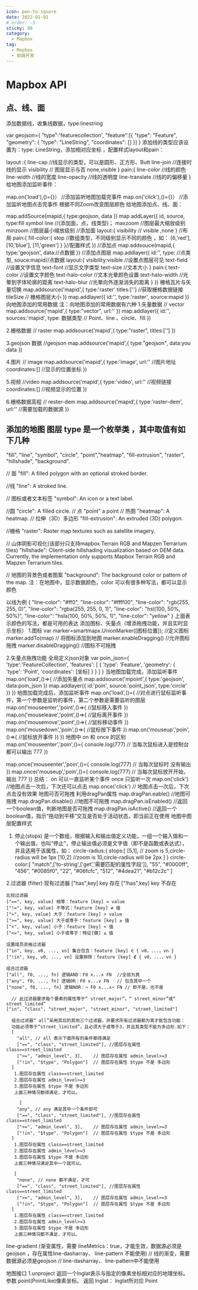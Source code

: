 ```yaml
---
icon: pen-to-square
date: 2022-01-01
# order: -5
sticky: 98
category:
  - Mapbox
tag:
  - Mapbox
  - 前端开发
---
```


<!-- more -->
# Mapbox API

## 点、线、面

添加数据线，收集线数据，type:linestring

var geojson={
    "type":'featurecollection',
    "feature":[{
        "type": "Feature",
                "geometry": {
                "type": "LineString",
                "coordinates": []
    }]
}
添加线的类型应该设置为：type: LineString，添加相对应坐标 ，配置样式layout和pain：

layout :{
    line-cap //线显示的类型，可以是圆形、正方形、Butt
    line-join //连接时线的显示
    visibility // 图层显示与否 none,visible
}
pain:{
    line-color //线的颜色
    line-width //线的宽度
    line-opacity //线的透明度
    line-translate //线的的偏移量
}
给地图添加监听事件：

map.on('load'),()={}） //添加监听地图加载完事件
map.on('click'),()={}） //添加监听地图点击完事件
根据不同Zoom改变图层颜色
给地图添加点、线、面：

map.addSource(mapid,{
    type:geojson,
    data
})
map.addLayer({
    id,
    source,
    type:fill symbol line //(添加面，点，线类型)；
    maxzoom //图层最大缩放级别
    minzoom //图层最小缩放级别
    //添加面
    layout:{
    visibility // visible ,none
    } //布局
    pain:{
       fill-color:{
             stop  //数组类型，不同级别显示不同的颜色 ，如：
             [6,'red'],
             [10,'blue'],
             [11,'green']
              }
             }//配置样式
})
//添加点
map.addsouce(mapid,{
    type:'geojson',
    data://点数据
})
//添加点图层
map.addlayer({
    id:'',
    type: //点类型,
    souce:mapid//点数据
    layout:{
        visibility:visible //设置点图层可见
        text-field //设置文字信息
        text-font //显示文字类型
        text-size //文本大小
    }
    pain:{
        text-color //设置文字颜色
        text-halo-color //文本光晕颜色设置
        text-halo-width  //光晕到字体轮廓的距离
        text-halo-blur   //光晕向外逐渐消失的距离
    }
})
栅格瓦片与矢量切换
map.addsource('mapid',{
    type:'raster'
    titles:[''] //获取栅格数据链接
    tileSize // 栅格图层大小
})
map.addlayer({
    id:'',
    type:'raster',
    source:mapid
})
向地图添加的常用数据
注：向地图添加的常用数据有六种
1.矢量数据  //  vector
 map.addsource('mapid',{
     type:"vector",
     url:''
 })
map.addlayer({
    id:'',
    sources:'mapid',
    type: 数据类型  // Point、line 、circle、fill
})

2.栅格数据  //  raster
map.addsource('mapid',{
    type:"raster",
    titles:['']
})

3.geojson 数据   //geojson 
 map.addsource('mapid',{
     type:"geojson",
     data:you data
 })

4.图片    //  image
  map.addsource('mapid',{
      type:'image',
      url:'' //图片地址
      coordinates:[] //显示的位置坐标
  })
  
  5.视频   //video
  map.addsource('mapid',{
      type:'video',
      url:'' //视频链接
      coordinates:[] //视频显示的位置
  })

6.栅格数据高程   // rester-dem
map.addsource('mapid',{
    type:'raster-dem',
    url:''  //需要加载的数据源
})

## 添加的地图 图层 type 是一个枚举类 ，其中取值有如下几种
"fill", "line", "symbol", "circle", "point","heatmap", "fill-extrusion", "raster", "hillshade", "background".

// 面
"fill":
A filled polygon with an optional stroked border.

//线
"line":
A stroked line.

// 图标或者文本标签
"symbol":
An icon or a text label.

//圆
"circle":
A filled circle.
// 点
"point"
a point
// 热图
"heatmap":
A heatmap.
// 拉伸（3D）多边形
"fill-extrusion":
An extruded (3D) polygon.

//栅格
"raster":
Raster map textures such as satellite imagery.

// 山体阴影可视化(该部分只支持mapbox Terrain RGB and Mapzen Terrarium tiles)
"hillshade":
Client-side hillshading visualization based on DEM data. Currently, the implementation only supports Mapbox Terrain RGB and Mapzen Terrarium tiles.

// 地图的背景色或者图案
"background":
The background color or pattern of the map.
注：在地图中，显示数据颜色，color 可以有很多种写法，都可以显示颜色

以线为例
{
    "line-color": "#ff0",
    "line-color": "#ffff00",
    "line-color": "rgb(255, 255, 0)",
    "line-color": "rgba(255, 255, 0, 1)",
    "line-color": "hsl(100, 50%, 50%)",
    "line-color": "hsla(100, 50%, 50%, 1)",
    "line-color": "yellow"
}
上面表示颜色的写法，都是可用的表达
添加图标、矢量点（增添拖拽功能，并且实时显示坐标）
1.图标
var marker=smartmapx.UnionMarker([图标位置]); //定义图标
marker.addTo(map)  // 将图标添加到地图
marker.enableDragging()  //允许图标拖拽
marker.disableDragging() //图标不可拖拽

2.矢量点拖拽功能
全局定义json对象
var poin_json={
    'type':'FeatureCollection',
    'features': [
            {
            'type': 'Feature',
            'geometry': {
                'type': 'Point',
                'coordinates': [坐标]
              }
             }
            ]
}
当地图加载完成，添加监听事件
map.on('load',()=>{
    //添加矢量点
    map.addsource('mpoint',{
        type:'geojson',
        data:poin_json
    })
    map.addlayer({
        id:'poin',
        source:'point_json',
        type:'circle'
    })
})
地图加载完成后，添加监听事件
map.on('load',()={
//对点进行鼠标监听事件，第一个参数是监听的事件，第二个参数是需要监听的图层
    map.on('mouseenter','point',()=>{
        //鼠标移入事件
    })
    map.on('mouseleave','point',()=>{
        //鼠标离开事件
    })
    map.on('mousemove','point',()=>{
        //鼠标移动事件
    })
   map.on('mousedown','poin',()=>{
       //鼠标按下事件
   })
   map.on('mouseup','poin',()=>{
       //鼠标放开事件
   })
})
地图中 on 和 once 的区别
map.on('mouseenter','poin',()={
    console.log(777)
    // 当每次鼠标进入是控制台都可以输出 777
})

map.once('mouseenter','poin',()={
     console.log(777)
 // 当每次鼠标时 没有输出
})
map.once('mouseup','poin',()={
     console.log(777)
 // 当每次鼠标放开开始，输出 777
})
总结：
on 可以一直监听某个事件
once 只监听一次
map.on('click')  //地图点击一次后，下次还可以点击
map.once('click') // 地图点击一次后，下次点击没有效果
地图可否可拖拽
利用dragPan属性
map.dragPan.eable() //地图可拖拽
map.dragPan.disable() //地图不可拖拽
map.dragPan.isEnabled() //返回一个boolean值，判断地图是否可拖拽
map.dragPan.isActive() //返回一个boolean值，指示“拖动到平移”交互是否处于活动状态，即当前正在使用
地图中图层配置样式
1. 停止(stops)
是一个数组，根据输入和输出值定义功能，一组一个输入值和一个输出值，也叫“停止”，停止输出值必须是文字值（即不是函数或表达式），并且适用于该属性，如：
    circle-radius:{
        stops:[
            [5,1], // zoom is 5,circle-radius will be 1px
            [10,2] //zoom is 10,circle-radius will be 2px
        ]
    }
  circle-color:[
      "match",['to-string',['get','需要匹配的属性字段']],
       "55",
      "#0000ff",
      "456",
      "#0085f0",
      "22",
      "#06fcfc",
      "512",
      "#4dea21",
      "#b12c2c"
  ]
   
2.过滤器 (filter)
    现有过滤器
    ["has",key]  key 存在
    ["!has",key] key 不存在

    比较过滤器
    ["==", key, value] 相等：feature [key] = value
    ["!=", key, value] 不等式：feature [key] ≠ 值
    [">", key, value] 大于：feature [key] > value
    [">=", key, value] 大于或等于：feature [key] ≥ 值
    ["<", key, value] 小于：feature [key] < 值
    ["<=", key, value] 小于或等于：特征[键] ≤ 值
    
    设置成员资格过滤器
    ["in", key, v0, ..., vn] 集合包含：feature [key] ∈ { v0，...，vn }
    ["!in", key, v0, ..., vn] 设置排除：feature [key] ∉ { v0，...，vn }

    组合过滤器
    ["all", f0, ..., fn] 逻辑AND：F0 ∧...∧ FN  //全部为真
    ["any", f0, ..., fn] 逻辑OR：F0 ∨...∨ FN   // 包含其中一个
    ["none", f0, ..., fn] 逻辑NOR：¬ F0 ∧...∧¬ FN // 即不是，也不是
    
      // 此过滤器要求每个要素的属性等于“ street_major”，“ street_minor”或“ street_limited”
    ["in", "class", "street_major", "street_minor", "street_limited"]
  
      组合过滤器“ all”采用其后的其他三个过滤器，并要求所有过滤器都为真才能包含功能：
      功能必须等于“street_limited”，且必须大于或等于3，并且其类型不能为多边形.如下：
      [
        "all", // all 表示下面所有的条件都得满足
        ["==", "class", "street_limited"], //图层存在属性 class==street_limited
        [">=", "admin_level", 3],    // 图层存在属性 admin_level>=3
        ["!in", "$type", "Polygon"]  // 图层存在属性 $type 不是 多边形
      ]
       1.图层存在属性 class==street_limited
       2.图层存在属性 admin_level>=3
       3.图层存在属性 $type 不是 多边形
       上面三种情况都得满足，才可以。
       
         [
        "any", // any 满足其中一个条件即可
        ["==", "class", "street_limited"], //图层存在属性 class==street_limited
        [">=", "admin_level", 3],    // 图层存在属性 admin_level>=3
        ["!in", "$type", "Polygon"]  // 图层存在属性 $type 不是 多边形
      ]
       1.图层存在属性 class==street_limited
       2.图层存在属性 admin_level>=3
       3.图层存在属性 $type 不是 多边形
       上面三种情况满足其中一个就可以。
       
       [
        "none", // none 都不满足，才可
        ["==", "class", "street_limited"], //图层存在属性 class==street_limited
        [">=", "admin_level", 3],    // 图层存在属性 admin_level>=3
        ["!in", "$type", "Polygon"]  // 图层存在属性 $type 不是 多边形
      ]
       1.图层存在属性 class==street_limited
       2.图层存在属性 admin_level>=3
       3.图层存在属性 $type 不是 多边形
       上面三种情况都不满足，才可以。
       
line-gradient  (渐变属性，需要 lineMetrics：true，才能生效，数据源必须是geojson ，存在属性line-dasharray、 line-pattern 不能使用)
// 线的渐变，需要数据源必须是geojson 
// line-dasharray、 line-pattern中不能使用

地图接口
1.unproject
返回一个lnglat表示与指定的像素坐标相对应的地理坐标。
参数
point(PointLike)像素坐标。
返回
lnglat： lnglat所对应 Point

